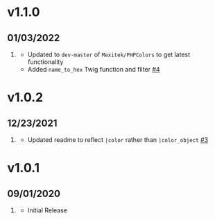 # v1.1.0
## 01/03/2022

1. [](#new)
   * Updated to `dev-master` of `Mexitek/PHPColors` to get latest functionality
   * Added `name_to_hex` Twig function and filter [#4](https://github.com/trilbymedia/grav-plugin-color-tools/issues/4)

# v1.0.2
## 12/23/2021

1. [](#bugfix)
    * Updated readme to reflect `|color` rather than `|color_object` [#3](https://github.com/trilbymedia/grav-plugin-color-tools/pull/3)

# v1.0.1
## 09/01/2020

1. [](#new)
    * Initial Release
